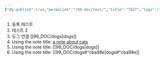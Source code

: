```yaml
---
{"dg-publish":true,"permalink":"/99-doc/test/","title":"TEST","tags":["gardenEntry"],"noteIcon":"","created":"","updated":""}
---
```


1. 등록 테스트 
2. 테스트 2
3. 도그 연결 [[99_DOC/dogs\|dogs]]
4. Using the note title: [a note about cats](https://frabjous-lolly-3f592d.netlify.app/cats)
5. Using the note title: [[99_DOC/dogs\|dogs]]
6. Using the note title: [[99_DOC/dogs#^cba98e\|dogs#^cba98e]]